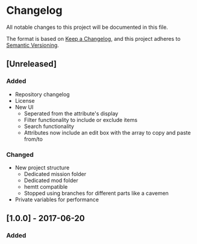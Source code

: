 # Changelog
All notable changes to this project will be documented in this file.

The format is based on [Keep a Changelog](https://keepachangelog.com/en/1.0.0/),
and this project adheres to [Semantic Versioning](https://semver.org/spec/v2.0.0.html).

## [Unreleased]
### Added
- Repository changelog
- License
- New UI
  - Seperated from the attribute's display
  - Filter functionality to include or exclude items
  - Search functionality
  - Attributes now include an edit box with the array to copy and paste from/to
### Changed
- New project structure
  - Dedicated mission folder
  - Dedicated mod folder
  - hemtt compatible
  - Stopped using branches for different parts like a cavemen
- Private variables for performance

## [1.0.0] - 2017-06-20
### Added
